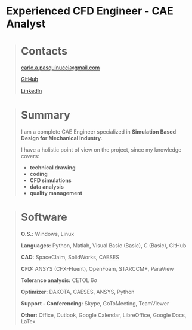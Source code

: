 # Experienced CFD Engineer - CAE Analyst

> # Contacts
> <carlo.a.pasquinucci@gmail.com>
>
> [GitHub](github.com/Carlopasquinucci)
>
> [LinkedIn](Linkedin.com/in/carloaugustopasquinucci)

> # Summary 
>I am a complete CAE Engineer specialized in **Simulation Based Design for Mechanical Industry**. 
>
> I have a holistic point of view on the project, since my  knowledge covers:
> + **technical drawing**
> + **coding**
> + **CFD simulations**
> + **data analysis**
> + **quality management**

> # Software
> **O.S.:** Windows, Linux
>
> **Languages:** Python, Matlab, Visual Basic (Basic), C (Basic), GitHub
>
> **CAD:** SpaceClaim, SolidWorks, CAESES
>
> **CFD:** ANSYS (CFX-Fluent), OpenFoam, STARCCM+, ParaView
>
> **Tolerance analysis:** CETOL 6σ
>
> **Optimizer:** DAKOTA, CAESES, ANSYS, Python
>
> **Support - Conferencing:** Skype, GoToMeeting, TeamViewer
>
> **Other:** Office, Outlook, Google Calendar, LibreOffice, Google Docs, LaTex


